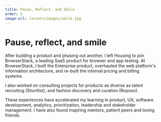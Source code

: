 ```yaml
---
title: Pause, Reflect, and Smile
order: 5
image-url: /assets/images/smile.jpg
---
```


# Pause, reflect, and smile

After building a product and phasing out another, I left Housing to join  BrowserStack, a leading SaaS product for browser and app testing. At BrowserStack, I built the Enterprise product, overhauled the web platform's information architecture, and re-built the internal pricing and billing systems.

I also worked on consulting projects for products as diverse as talent recruiting (Shortlist), and fashion discovery and curation (Roposo).

These experiences have accelerated my learning in product, UX, software development, analytics, prioritization, leadership and stakeholder management. I have also found inspiring mentors, patient peers and loving friends.
